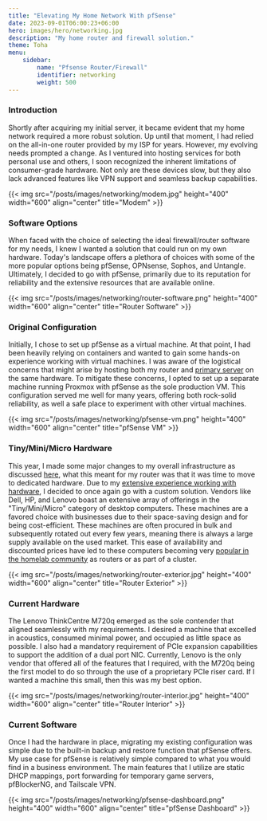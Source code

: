 ```yaml
---
title: "Elevating My Home Network With pfSense"
date: 2023-09-01T06:00:23+06:00
hero: images/hero/networking.jpg
description: "My home router and firewall solution."
theme: Toha
menu:
    sidebar:
        name: "Pfsense Router/Firewall"
        identifier: networking
        weight: 500
---
```


### Introduction

Shortly after acquiring my initial server, it became evident that my home network required a more robust solution. Up until that moment, I had relied on the all-in-one router provided by my ISP for years. However, my evolving needs prompted a change. As I ventured into hosting services for both personal use and others, I soon recognized the inherent limitations of consumer-grade hardware. Not only are these devices slow, but they also lack advanced features like VPN support and seamless backup capabilities.

{{< img src="/posts/images/networking/modem.jpg" height="400" width="600" align="center" title="Modem" >}}

### Software Options

When faced with the choice of selecting the ideal firewall/router software for my needs, I knew I wanted a solution that could run on my own hardware. Today's landscape offers a plethora of choices with some of the more popular options being pfSense, OPNsense, Sophos, and Untangle. Ultimately, I decided to go with pfSense, primarily due to its reputation for reliability and the extensive resources that are available online.

{{< img src="/posts/images/networking/router-software.png" height="400" width="600" align="center" title="Router Software" >}}

### Original Configuration

Initially, I chose to set up pfSense as a virtual machine. At that point, I had been heavily relying on containers and wanted to gain some hands-on experience working with virtual machines. I was aware of the logistical concerns that might arise by hosting both my router and [primary server](https://claytonjack.com/posts/server-software/server-software/) on the same hardware. To mitigate these concerns, I opted to set up a separate machine running Proxmox with pfSense as the sole production VM. This configuration served me well for many years, offering both rock-solid reliability, as well a safe place to experiment with other virtual machines.

{{< img src="/posts/images/networking/pfsense-vm.png" height="400" width="600" align="center" title="pfSense VM" >}}

### Tiny/Mini/Micro Hardware

This year, I made some major changes to my overall infrastructure as discussed [here](https://claytonjack.com/posts/server-software/server-software/), what this meant for my router was that it was time to move to dedicated hardware. Due to my [extensive experience working with hardware](https://claytonjack.com/posts/server-hardware/server-hardware/), I decided to once again go with a custom solution. Vendors like Dell, HP, and Lenovo boast an extensive array of offerings in the "Tiny/Mini/Micro" category of desktop computers. These machines are a favored choice with businesses due to their space-saving design and for being cost-efficient. These machines are often procured in bulk and subsequently rotated out every few years, meaning there is always a large supply available on the used market. This ease of availability and discounted prices have led to these computers becoming very [popular in the homelab community](https://www.servethehome.com/introducing-project-tinyminimicro-home-lab-revolution/) as routers or as part of a cluster.

{{< img src="/posts/images/networking/router-exterior.jpg" height="400" width="600" align="center" title="Router Exterior" >}}

### Current Hardware

The Lenovo ThinkCentre M720q emerged as the sole contender that aligned seamlessly with my requirements. I desired a machine that excelled in acoustics, consumed minimal power, and occupied as little space as possible. I also had a mandatory requirement of PCIe expansion capabilities to support the addition of a dual port NIC. Currently, Lenovo is the only vendor that offered all of the features that I required, with the M720q being the first model to do so through the use of a proprietary PCIe riser card. If I wanted a machine this small, then this was my best option.

{{< img src="/posts/images/networking/router-interior.jpg" height="400" width="600" align="center" title="Router Interior" >}}

### Current Software

Once I had the hardware in place, migrating my existing configuration was simple due to the built-in backup and restore function that pfSense offers. My use case for pfSense is relatively simple compared to what you would find in a business environment. The main features that I utilize are static DHCP mappings, port forwarding for temporary game servers, pfBlockerNG, and Tailscale VPN.

{{< img src="/posts/images/networking/pfsense-dashboard.png" height="400" width="600" align="center" title="pfSense Dashboard" >}}
